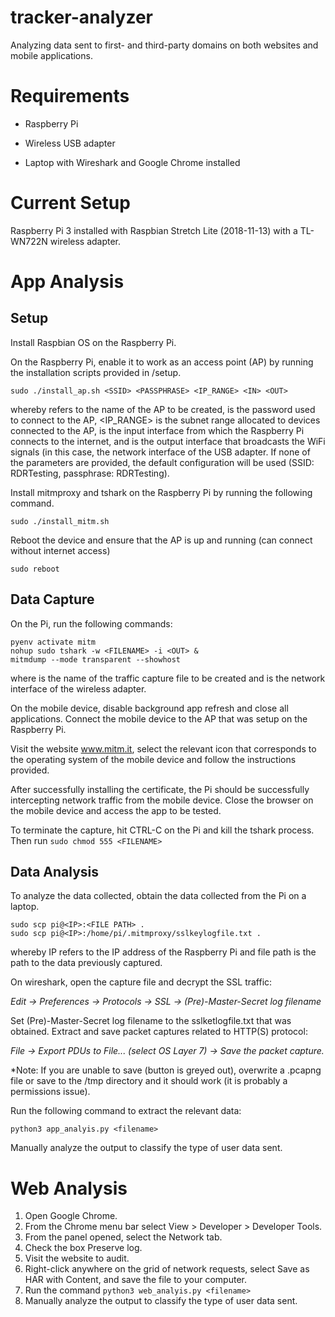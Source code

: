 # tracker-analyzer

Analyzing data sent to first- and third-party domains on both websites and mobile applications. 

# Requirements

* Raspberry Pi 

* Wireless USB adapter 

* Laptop with Wireshark and Google Chrome installed 

# Current Setup

Raspberry Pi 3 installed with Raspbian Stretch Lite (2018-11-13) with a TL-WN722N wireless adapter. 

# App Analysis 

## Setup 

Install Raspbian OS on the Raspberry Pi. 

On the Raspberry Pi, enable it to work as an access point (AP) by running the installation scripts provided in /setup. 
```
sudo ./install_ap.sh <SSID> <PASSPHRASE> <IP_RANGE> <IN> <OUT>
```
whereby <SSID> refers to the name of the AP to be created, <PASSPHRASE> is the password used to connect to the AP, <IP_RANGE> is the subnet range allocated to devices connected to the AP, <IN> is the input interface from which the Raspberry Pi connects to the internet, and <OUT> is the output interface that broadcasts the WiFi signals (in this case, the network interface of the USB adapter. If none of the parameters are provided, the default configuration will be used (SSID: RDRTesting, passphrase: RDRTesting). 

Install mitmproxy and tshark on the Raspberry Pi by running the following command. 
```
sudo ./install_mitm.sh 
```

Reboot the device and ensure that the AP is up and running (can connect without internet access) 
```
sudo reboot
```

## Data Capture  

On the Pi, run the following commands:
```
pyenv activate mitm
nohup sudo tshark -w <FILENAME> -i <OUT> &
mitmdump --mode transparent --showhost 
```
where <FILENAME> is the name of the traffic capture file to be created and <OUT> is the network interface of the wireless adapter. 

On the mobile device, disable background app refresh and close all applications. Connect the mobile device to the AP that was setup on the Raspberry Pi. 

Visit the website www.mitm.it, select the relevant icon that corresponds to the operating system of the mobile device and follow the instructions provided. 

After successfully installing the certificate, the Pi should be successfully intercepting network traffic from the mobile device. Close the browser on the mobile device and access the app to be tested. 

To terminate the capture, hit CTRL-C on the Pi and kill the tshark process. Then run 
```sudo chmod 555 <FILENAME>```

## Data Analysis 

To analyze the data collected, obtain the data collected from the Pi on a laptop. 
```
sudo scp pi@<IP>:<FILE PATH> . 
sudo scp pi@<IP>:/home/pi/.mitmproxy/sslkeylogfile.txt . 
```
whereby IP refers to the IP address of the Raspberry Pi and file path is the path to the data previously captured. 

On wireshark, open the capture file and decrypt the SSL traffic:

*Edit -> Preferences -> Protocols -> SSL -> (Pre)-Master-Secret log filename*

Set (Pre)-Master-Secret log filename to the sslketlogfile.txt that was obtained. 
Extract and save packet captures related to HTTP(S) protocol:

*File -> Export PDUs to File... (select OS Layer 7) -> Save the packet capture.* 

*Note: If you are unable to save (button is greyed out), overwrite a .pcapng file or save to the /tmp directory and it should work (it is probably a permissions issue). 

Run the following command to extract the relevant data:
```
python3 app_analyis.py <filename>
```
Manually analyze the output to classify the type of user data sent. 

# Web Analysis
1. Open Google Chrome.
2. From the Chrome menu bar select View > Developer > Developer Tools.
3. From the panel opened, select the Network tab.
4. Check the box Preserve log.
5. Visit the website to audit. 
6. Right-click anywhere on the grid of network requests, select Save as HAR with Content, and save the file to your computer.
7. Run the command `python3 web_analyis.py <filename>` 
8. Manually analyze the output to classify the type of user data sent. 
